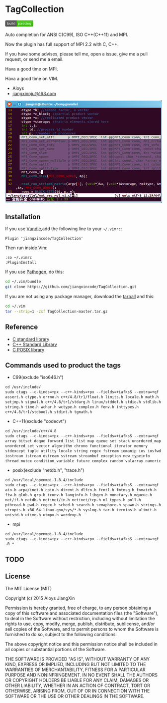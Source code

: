 # TagCollection

![image](https://github.com/jiangxincode/TagCollection/raw/master/screenshots/status.png)

Auto completion for ANSI C(C99), ISO C++(C++11) and MPI.

Now the plugin has full support of MPI 2.2 with C, C++.

If you have some advises, please tell me, open a issue, give me a pull request, or send me a email. 

Hava a good time on MPI.

Hava a good time on VIM.

+ Aloys
+ jiangxinnju@163.com
 
![image](https://github.com/jiangxincode/TagCollection/raw/master/screenshots/mpi_autocomplete.png)


## Installation

If you use [Vundle](https://github.com/gmarik/vundle),add the following line to your `~/.vimrc`:

```vim
Plugin 'jiangxincode/TagCollection'
```
Then run inside Vim:

```vim
:so ~/.vimrc
:PluginInstall
```

If you use [Pathogen](https://github.com/tpope/vim-pathogen), do this:

```sh
cd ~/.vim/bundle
git clone https://github.com/jiangxincode/TagCollection.git
```

If you are not using any package manager, download the [tarball](https://github.com/jiangxincode/TagCollection/archive/master.tar.gz) and this:

```sh
cd ~/.vim
tar --strip=1 -zxf TagCollection-master.tar.gz
```

## Reference

+ [C standard library](http://en.wikipedia.org/wiki/C_standard_library)
+ [C++ Standard Library](http://en.wikipedia.org/wiki/C%2B%2B_Standard_Library)
+ [C POSIX library](http://en.wikipedia.org/wiki/C_POSIX_library)

## Commands used to product the tags

+ C99(exclude "iso646.h")

```
cd /usr/include/
sudo ctags --c-kinds=+px --c++-kinds=+px --fields=+iafksS --extra=+qf assert.h ctype.h errno.h c++/4.8/tr1/float.h limits.h locale.h math.h setjmp.h signal.h c++/4.8/tr1/stdarg.h linux/stddef.h stdio.h stdlib.h string.h time.h wchar.h wctype.h complex.h fenv.h inttypes.h c++/4.8/tr1/stdbool.h stdint.h tgmath.h
```

+ C++11(exclude "codecvt")

```
cd /usr/include/c++/4.8
sudo ctags --c-kinds=+px --c++-kinds=+px --fields=+iafksS --extra=+qf array bitset deque forward_list list map queue set stack unordered_map unordered_set vector algorithm chrono functional iterator memory stdexcept tuple utility locale string regex fstream iomanip ios iosfwd iostream istream ostream sstream streambuf exception new typeinfo thread mutex condition_variable future complex random valarray numeric 
```

+ posix(exclude "netdb.h", "trace.h")

```
cd /usr/local/openmpi-1.8.4/include
sudo ctags --c-kinds=+px --c++-kinds=+px --fields=+iafksS --extra=+qf aio.h arpa/inet.h cpio.h dirent.h dlfcn.h fcntl.h fmtmsg.h fnmatch.h ftw.h glob.h grp.h iconv.h langinfo.h libgen.h monetary.h mqueue.h net/if.h netdb.h netinet/in.h netinet/tcp.h nl_types.h poll.h pthread.h pwd.h regex.h sched.h search.h semaphore.h spawn.h strings.h stropts.h x86_64-linux-gnu/sys/*.h syslog.h tar.h termios.h ulimit.h unistd.h utime.h utmpx.h wordexp.h
```

+ mpi

```
cd /usr/local/openmpi-1.8.4/include
sudo ctags --c-kinds=+px --c++-kinds=+px --fields=+iafksS --extra=+qf -R *
```

## TODO


## License

The MIT License (MIT)

Copyright (c) 2015 Aloys JiangXin

Permission is hereby granted, free of charge, to any person obtaining a copy of this software and associated documentation files (the "Software"), to deal in the Software without restriction, including without limitation the rights to use, copy, modify, merge, publish, distribute, sublicense, and/or sell copies of the Software, and to permit persons to whom the Software is furnished to do so, subject to the following conditions:

The above copyright notice and this permission notice shall be included in all copies or substantial portions of the Software.

THE SOFTWARE IS PROVIDED "AS IS", WITHOUT WARRANTY OF ANY KIND, EXPRESS OR IMPLIED, INCLUDING BUT NOT LIMITED TO THE WARRANTIES OF MERCHANTABILITY, FITNESS FOR A PARTICULAR PURPOSE AND NONINFRINGEMENT. IN NO EVENT SHALL THE AUTHORS OR COPYRIGHT HOLDERS BE LIABLE FOR ANY CLAIM, DAMAGES OR OTHER LIABILITY, WHETHER IN AN ACTION OF CONTRACT, TORT OR OTHERWISE, ARISING FROM, OUT OF OR IN CONNECTION WITH THE SOFTWARE OR THE USE OR OTHER DEALINGS IN THE SOFTWARE.
